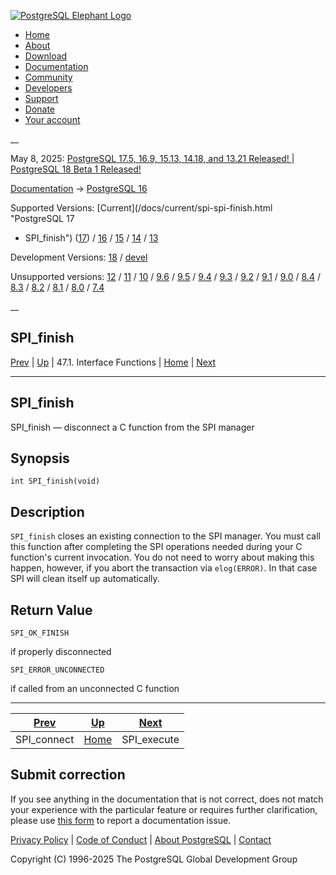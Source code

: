 [ ![PostgreSQL Elephant Logo](/media/img/about/press/elephant.png) ](/)

  * [Home](/ "Home")
  * [About](/about/ "About")
  * [Download](/download/ "Download")
  * [Documentation](/docs/ "Documentation")
  * [Community](/community/ "Community")
  * [Developers](/developer/ "Developers")
  * [Support](/support/ "Support")
  * [Donate](/about/donate/ "Donate")
  * [Your account](/account/ "Your account")

__

May 8, 2025: [ PostgreSQL 17.5, 16.9, 15.13, 14.18, and 13.21 Released! ](/about/news/postgresql-175-169-1513-1418-and-1321-released-3072/) | [ PostgreSQL 18 Beta 1 Released! ](/about/news/postgresql-18-beta-1-released-3070/)

[Documentation](/docs/ "Documentation") -> [PostgreSQL
16](/docs/16/index.html)

Supported Versions: [Current](/docs/current/spi-spi-finish.html "PostgreSQL 17
- SPI_finish") ([17](/docs/17/spi-spi-finish.html "PostgreSQL 17 -
SPI_finish")) / [16](/docs/16/spi-spi-finish.html "PostgreSQL 16 -
SPI_finish") / [15](/docs/15/spi-spi-finish.html "PostgreSQL 15 - SPI_finish")
/ [14](/docs/14/spi-spi-finish.html "PostgreSQL 14 - SPI_finish") /
[13](/docs/13/spi-spi-finish.html "PostgreSQL 13 - SPI_finish")

Development Versions: [18](/docs/18/spi-spi-finish.html "PostgreSQL 18 -
SPI_finish") / [devel](/docs/devel/spi-spi-finish.html "PostgreSQL devel -
SPI_finish")

Unsupported versions: [12](/docs/12/spi-spi-finish.html "PostgreSQL 12 -
SPI_finish") / [11](/docs/11/spi-spi-finish.html "PostgreSQL 11 - SPI_finish")
/ [10](/docs/10/spi-spi-finish.html "PostgreSQL 10 - SPI_finish") /
[9.6](/docs/9.6/spi-spi-finish.html "PostgreSQL 9.6 - SPI_finish") /
[9.5](/docs/9.5/spi-spi-finish.html "PostgreSQL 9.5 - SPI_finish") /
[9.4](/docs/9.4/spi-spi-finish.html "PostgreSQL 9.4 - SPI_finish") /
[9.3](/docs/9.3/spi-spi-finish.html "PostgreSQL 9.3 - SPI_finish") /
[9.2](/docs/9.2/spi-spi-finish.html "PostgreSQL 9.2 - SPI_finish") /
[9.1](/docs/9.1/spi-spi-finish.html "PostgreSQL 9.1 - SPI_finish") /
[9.0](/docs/9.0/spi-spi-finish.html "PostgreSQL 9.0 - SPI_finish") /
[8.4](/docs/8.4/spi-spi-finish.html "PostgreSQL 8.4 - SPI_finish") /
[8.3](/docs/8.3/spi-spi-finish.html "PostgreSQL 8.3 - SPI_finish") /
[8.2](/docs/8.2/spi-spi-finish.html "PostgreSQL 8.2 - SPI_finish") /
[8.1](/docs/8.1/spi-spi-finish.html "PostgreSQL 8.1 - SPI_finish") /
[8.0](/docs/8.0/spi-spi-finish.html "PostgreSQL 8.0 - SPI_finish") /
[7.4](/docs/7.4/spi-spi-finish.html "PostgreSQL 7.4 - SPI_finish")

__

SPI_finish  
---  
[Prev](spi-spi-connect.html "SPI_connect")  | [Up](spi-interface.html "47.1. Interface Functions") | 47.1. Interface Functions | [Home](index.html "PostgreSQL 16.9 Documentation") |  [Next](spi-spi-execute.html "SPI_execute")  
  
* * *

## SPI_finish

SPI_finish — disconnect a C function from the SPI manager

## Synopsis

    
    
    int SPI_finish(void)
    

## Description

`SPI_finish` closes an existing connection to the SPI manager. You must call
this function after completing the SPI operations needed during your C
function's current invocation. You do not need to worry about making this
happen, however, if you abort the transaction via `elog(ERROR)`. In that case
SPI will clean itself up automatically.

## Return Value

`SPI_OK_FINISH`

    

if properly disconnected

`SPI_ERROR_UNCONNECTED`

    

if called from an unconnected C function

* * *

[Prev](spi-spi-connect.html "SPI_connect")  | [Up](spi-interface.html "47.1. Interface Functions") |  [Next](spi-spi-execute.html "SPI_execute")  
---|---|---  
SPI_connect  | [Home](index.html "PostgreSQL 16.9 Documentation") |  SPI_execute  
  
## Submit correction

If you see anything in the documentation that is not correct, does not match
your experience with the particular feature or requires further clarification,
please use [this form](/account/comments/new/16/spi-spi-finish.html/) to
report a documentation issue.

[Privacy Policy](/about/privacypolicy) | [Code of Conduct](/about/policies/coc/) | [About PostgreSQL](/about/) | [Contact](/about/contact/)  

Copyright (C) 1996-2025 The PostgreSQL Global Development Group

